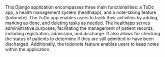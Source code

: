 This Django application encompasses three main functionalities: a ToDo app, a health management system (healthapp), and a note-taking feature (todonote). The ToDo app enables users to track their activities by adding, marking as done, and deleting tasks as needed. The healthapp serves administrative purposes, facilitating the management of patient records, including registration, admission, and discharge. It also allows for checking the status of patients to determine if they are still admitted or have been discharged. Additionally, the todonote feature enables users to keep notes within the application.
